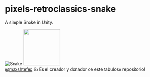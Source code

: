 # pixels-retroclassics-snake
A simple Snake in Unity.

![Snake](https://github.com/user-attachments/assets/c0394ba5-392a-40ac-8551-4ed1fbcd4f7f)
<img src="https://github.com/user-attachments/assets/07b3ff93-2118-4bfc-b0a0-ca24334b9080" width=120> <br>
[@maxshtefec](https://www.linkedin.com/in/maxshtefec/) :+1: Es el creador y donador de este fabuloso repositorio!
